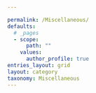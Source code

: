 ```yaml
---

permalink: /Miscellaneous/
defaults:
  # _pages
  - scope:
      path: ""
    values:
      author_profile: true
entries_layout: grid
layout: category
taxonomy: Miscellaneous
---
```

<!-- <div class="card">
{% for post in site.categories.Miscellaneous %}
 <li class="category-posts"><span>{{ post.date | date_to_string }}</span> &nbsp; <a href="{{ post.url }}">{{ post.title }}</a></li>
{% endfor %}
</div> -->
